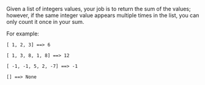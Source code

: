 Given a list of integers values, your job is to return the sum of the values; however, if the same integer value appears multiple times in the list, you can only count it once in your sum.

For example:

    [ 1, 2, 3] ==> 6
    
    [ 1, 3, 8, 1, 8] ==> 12
    
    [ -1, -1, 5, 2, -7] ==> -1
    
    [] ==> None
